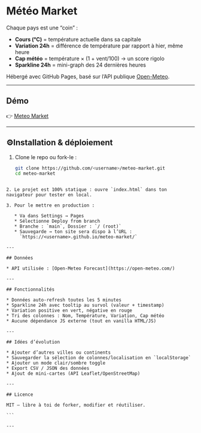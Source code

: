 # Météo Market

Chaque pays est une “coin” :  

- **Cours (°C)** = température actuelle dans sa capitale  
- **Variation 24h** = différence de température par rapport à hier, même heure  
- **Cap météo** = température × (1 + vent/100) → un score rigolo  
- **Sparkline 24h** = mini-graph des 24 dernières heures  

Hébergé avec GitHub Pages, basé sur l’API publique [Open-Meteo](https://open-meteo.com/).  

---

## Démo

👉 [Meteo Market]((https://vickayro.github.io/meteo-dashboard/))  

---

## ⚙Installation & déploiement

1. Clone le repo ou fork-le :
   ```bash
   git clone https://github.com/<username>/meteo-market.git
   cd meteo-market
````

2. Le projet est 100% statique : ouvre `index.html` dans ton navigateur pour tester en local.

3. Pour le mettre en production :

   * Va dans Settings → Pages
   * Sélectionne Deploy from branch
   * Branche : `main`, Dossier : `/ (root)`
   * Sauvegarde → ton site sera dispo à l’URL :
     `https://<username>.github.io/meteo-market/`

---

## Données

* API utilisée : [Open-Meteo Forecast](https://open-meteo.com/)

---

## Fonctionnalités

* Données auto-refresh toutes les 5 minutes
* Sparkline 24h avec tooltip au survol (valeur + timestamp)
* Variation positive en vert, négative en rouge
* Tri des colonnes : Nom, Température, Variation, Cap météo
* Aucune dépendance JS externe (tout en vanilla HTML/JS)

---

## Idées d’évolution

* Ajouter d’autres villes ou continents 
* Sauvegarder la sélection de colonnes/localisation en `localStorage`
* Ajouter un mode clair/sombre toggle
* Export CSV / JSON des données
* Ajout de mini-cartes (API Leaflet/OpenStreetMap)

---

## Licence

MIT — libre à toi de forker, modifier et réutiliser.

```

---
